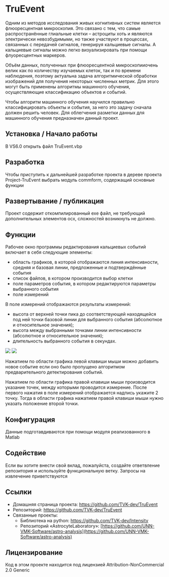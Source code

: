 # TruEvent

Одним из методов исследования живых когнитивных систем является флюоресцентная микроскопия. Это связано с тем, что самые распространённые глиальные клетки – астроциты хоть и являются электрически невозбудимыми, но также участвуют в процессах, связанных с передачей сигналов, генерируя кальциевые сигналы. А кальциевые сигналы можно легко визуализировать при помощи флуоресцентных маркеров.

Объём данных, полученных при флюоресцентной микроскопииочень велик как по количеству изучаемых клеток, так и по времени наблюдения, поэтому актуальна задача алгоритмической обработки изображений для получения некоторых численных метрик. Для этого могут быть применены алгоритмы машинного обучения, осуществляющие классификацию объектов и событий.

Чтобы алгоритм машинного обучения научился правильно классифицировать объекты и события, за него это задачу сначала должен решить человек. Для облегчения разметки данных для машинного обучения предназначен данный проект.

## Установка / Начало работы

В VS6.0 открыть файл TruEvent.vbp

## Разработка

Чтобы приступить к дальнейшей разработке проекта в дереве проекта Project-TruEvent выбрать модуль commform, содержащий основные функции

## Развертывание / публикация

Проект содержит откомпилированный exe файл, не требующий дополнительных элементов ocx, сложностей возникнуть не должно.

## Функции

Рабочее окно программы редактирования кальциевых событий включает в себя следующие элементы:

- область графиков, в которой отображаются линия интенсивности, средняя и базовая линии, предложенные и подтверждённые события
- список файлов, в котором производится выбор клетки
- поле параметров события, в котором редактируются параметры выбранного события
- поле измерений

В поле измерений отображаются результаты измерений:

- высота от верхней точки пика до соответствующей находящейся под ней точки базовой линии для выбранного события (абсолютное и относительное значения);
- высота между выбранными точками линии интенсивности (абсолютное и относительное значения);
- длительность выбранного события в секундах.

![](RackMultipart20210630-4-11tjysf_html_f0ebec70646eb330.png) ![](RackMultipart20210630-4-11tjysf_html_8a9953a29f4792c1.gif)

Нажатием по области графика левой клавиши мыши можно добавить новое событие если оно было пропущено алгоритмом предварительного детектирования событий.

Нажатием по области графика правой клавиши мыши производится указание точек, между которыми проводится измерение. После первого нажатия в поле измерений отображается надпись укажите 2 точку. Тогда в области графика нажатием правой клавиши мыши нужно указать положение второй точки.

## Конфигурация

Данные подготавдиваются при помощи модуля реализованного в Matlab

## Содействие

Если вы хотите внести свой вклад, пожалуйста, создайте ответвление репозитория и используйте функциональную ветку. Запросы на извлечение приветствуются

## Ссылки

- Домашняя страница проекта: https://github.com/TVK-dev/TruEvent
- Репозиторий: https://github.com/TVK-dev/TruEvent
- Связанные проекты:
  - Библиотека на python: https://github.com/TVK-dev/Intensity
  - Репозиторий «AstrocyteLaboratory»: [https://github.com/UNN-VMK-Software/astro-analysis](https://github.com/UNN-VMK-Software/astro-analysis)

## Лицензирование

Код в этом проекте находится под лицензией Attribution-NonCommercial 2.0 Generic
